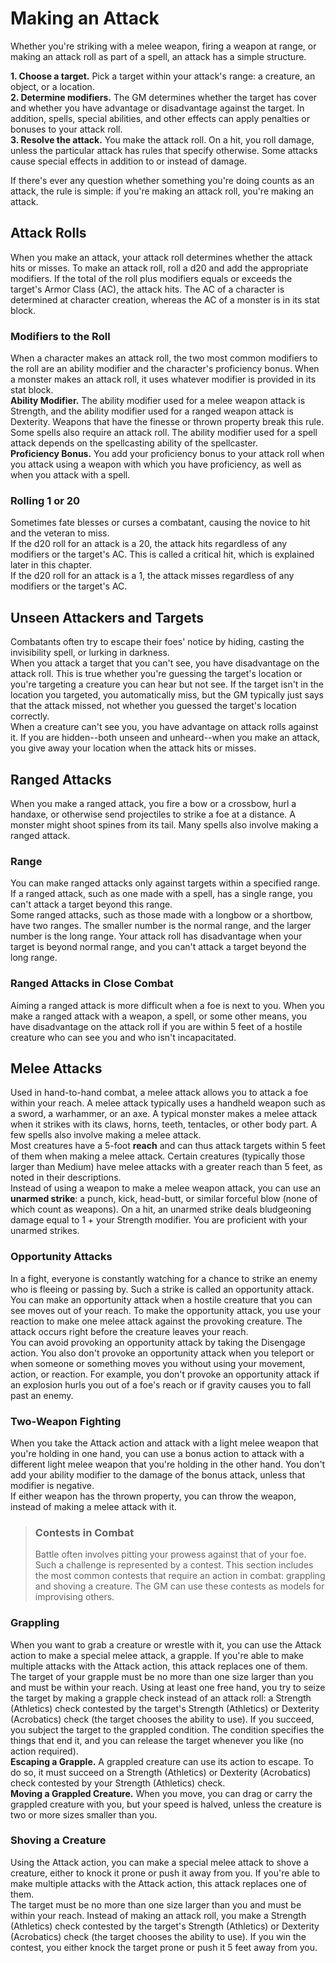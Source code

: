 # Making an Attack 
Whether you're striking with a melee weapon, firing a weapon at range, or making an attack roll as part of a spell, an attack has a simple structure. 

**1. Choose a target.** Pick a target within your attack's range: a creature, an object, or a location.    
**2. Determine modifiers.** The GM determines whether the target has cover and whether you have advantage or disadvantage against the target. In addition, spells, special abilities, and other effects can apply penalties or bonuses to your attack roll.    
**3. Resolve the attack.** You make the attack roll. On a hit, you roll damage, unless the particular attack has rules that specify otherwise. Some attacks cause special effects in addition to or instead of damage.    

If there's ever any question whether something you're doing counts as an attack, the rule is simple: if you're making an attack roll, you're making an attack. 

## Attack Rolls 
When you make an attack, your attack roll determines whether the attack hits or misses. To make an attack roll, roll a d20 and add the appropriate modifiers. If the total of the roll plus modifiers equals or exceeds the target's Armor Class (AC), the attack hits. The AC of a character is determined at character creation, whereas the AC of a monster is in its stat block. 

### Modifiers to the Roll 
When a character makes an attack roll, the two most common modifiers to the roll are an ability modifier and the character's proficiency bonus. When a monster makes an attack roll, it uses whatever modifier is provided in its stat block.   
**Ability Modifier.** The ability modifier used for a melee weapon attack is Strength, and the ability modifier used for a ranged weapon attack is Dexterity. Weapons that have the finesse or thrown property break this rule.    
Some spells also require an attack roll. The ability modifier used for a spell attack depends on the spellcasting ability of the spellcaster.    
**Proficiency Bonus.** You add your proficiency bonus to your attack roll when you attack using a weapon with which you have proficiency, as well as when you attack with a spell. 

### Rolling 1 or 20 
Sometimes fate blesses or curses a combatant, causing the novice to hit and the veteran to miss.    
If the d20 roll for an attack is a 20, the attack hits regardless of any modifiers or the target's AC. This is called a critical hit, which is explained later in this chapter.    
If the d20 roll for an attack is a 1, the attack misses regardless of any modifiers or the target's AC. 

## Unseen Attackers and Targets 
Combatants often try to escape their foes' notice by hiding, casting the invisibility spell, or lurking in darkness.    
When you attack a target that you can't see, you have disadvantage on the attack roll. This is true whether you're guessing the target's location or you're targeting a creature you can hear but not see. If the target isn't in the location you targeted, you automatically miss, but the GM typically just says that the attack missed, not whether you guessed the target's location correctly.    
When a creature can't see you, you have advantage on attack rolls against it. If you are hidden--both unseen and unheard--when you make an attack, you give away your location when the attack hits or misses.

## Ranged Attacks 
When you make a ranged attack, you fire a bow or a crossbow, hurl a handaxe, or otherwise send projectiles to strike a foe at a distance. A monster might shoot spines from its tail. Many spells also involve making a ranged attack. 

### Range 
You can make ranged attacks only against targets within a specified range.    
If a ranged attack, such as one made with a spell, has a single range, you can't attack a target beyond this range.    
Some ranged attacks, such as those made with a longbow or a shortbow, have two ranges. The smaller number is the normal range, and the larger number is the long range. Your attack roll has disadvantage when your target is beyond normal range, and you can't attack a target beyond the long range. 

### Ranged Attacks in Close Combat 
Aiming a ranged attack is more difficult when a foe is next to you. When you make a ranged attack with a weapon, a spell, or some other means, you have disadvantage on the attack roll if you are within 5 feet of a hostile creature who can see you and who isn't incapacitated. 

## Melee Attacks 
Used in hand-to-hand combat, a melee attack allows you to attack a foe within your reach. A melee attack typically uses a handheld weapon such as a sword, a warhammer, or an axe. A typical monster makes a melee attack when it strikes with its claws, horns, teeth, tentacles, or other body part. A few spells also involve making a melee attack.   
Most creatures have a 5-foot **reach** and can thus attack targets within 5 feet of them when making a melee attack. Certain creatures (typically those larger than Medium) have melee attacks with a greater reach than 5 feet, as noted in their descriptions.    
Instead of using a weapon to make a melee weapon attack, you can use an **unarmed strike**: a punch, kick, head-butt, or similar forceful blow (none of which count as weapons). On a hit, an unarmed strike deals bludgeoning damage equal to 1 + your Strength modifier. You are proficient with your unarmed strikes. 

### Opportunity Attacks 
In a fight, everyone is constantly watching for a chance to strike an enemy who is fleeing or passing by. Such a strike is called an opportunity attack.    
You can make an opportunity attack when a hostile creature that you can see moves out of your reach. To make the opportunity attack, you use your reaction to make one melee attack against the provoking creature. The attack occurs right before the creature leaves your reach.    
You can avoid provoking an opportunity attack by taking the Disengage action. You also don't provoke an opportunity attack when you teleport or when someone or something moves you without using your movement, action, or reaction. For example, you don't provoke an opportunity attack if an explosion hurls you out of a foe's reach or if gravity causes you to fall past an enemy.    

### Two-Weapon Fighting 
When you take the Attack action and attack with a light melee weapon that you're holding in one hand, you can use a bonus action to attack with a different light melee weapon that you're holding in the other hand. You don't add your ability modifier to the damage of the bonus attack, unless that modifier is negative.    
If either weapon has the thrown property, you can throw the weapon, instead of making a melee attack with it. 

> ### Contests in Combat 
> Battle often involves pitting your prowess against that of your foe. Such a challenge is represented by a contest. This section includes the most common contests that require an action in combat: grappling and shoving a creature. The GM can use these contests as models for improvising others. 

### Grappling 
When you want to grab a creature or wrestle with it, you can use the Attack action to make a special melee attack, a grapple. If you're able to make multiple attacks with the Attack action, this attack replaces one of them.    
The target of your grapple must be no more than one size larger than you and must be within your reach. Using at least one free hand, you try to seize the target by making a grapple check instead of an attack roll: a Strength (Athletics) check contested by the target's Strength (Athletics) or Dexterity (Acrobatics) check (the target chooses the ability to use). If you succeed, you subject the target to the grappled condition. The condition specifies the things that end it, and you can release the target whenever you like (no action required).    
**Escaping a Grapple.** A grappled creature can use its action to escape. To do so, it must succeed on a Strength (Athletics) or Dexterity (Acrobatics) check contested by your Strength (Athletics) check.   
**Moving a Grappled Creature.** When you move, you can drag or carry the grappled creature with you, but your speed is halved, unless the creature is two or more sizes smaller than you.    

### Shoving a Creature 
Using the Attack action, you can make a special melee attack to shove a creature, either to knock it prone or push it away from you. If you're able to make multiple attacks with the Attack action, this attack replaces one of them.    
The target must be no more than one size larger than you and must be within your reach. Instead of making an attack roll, you make a Strength (Athletics) check contested by the target's Strength (Athletics) or Dexterity (Acrobatics) check (the target chooses the ability to use). If you win the contest, you either knock the target prone or push it 5 feet away from you. 
